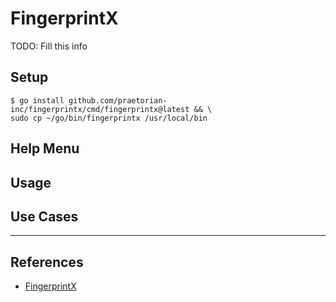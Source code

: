 # FingerprintX

TODO: Fill this info

## Setup

```
$ go install github.com/praetorian-inc/fingerprintx/cmd/fingerprintx@latest && \
sudo cp ~/go/bin/fingerprintx /usr/local/bin
```

## Help Menu

## Usage

## Use Cases

---
## References

- [FingerprintX](https://github.com/praetorian-inc/fingerprintx)